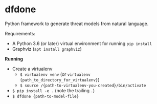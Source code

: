 # dfdone
Python framework to generate threat models from natural language.

Requirements:
- A Python 3.6 (or later) virtual environment for running `pip install`
- Graphviz (`apt install graphviz`)

**Running**

- Create a virtualenv
    - `$ virtualenv venv` (or `virtualenv {path_to_directory_for_virtualenv}`)
    - `$ source /{path-to-virtualenv-you-created}/bin/activate`
- `$ pip install -e .` (note the trailing `.`)
- `$ dfdone {path-to-model-file}`
